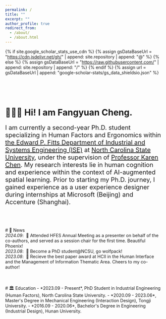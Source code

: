 ```yaml
---
permalink: /
title: ""
excerpt: ""
author_profile: true
redirect_from: 
  - /about/
  - /about.html
---
```


{% if site.google_scholar_stats_use_cdn %}
{% assign gsDataBaseUrl = "https://cdn.jsdelivr.net/gh/" | append: site.repository | append: "@" %}
{% else %}
{% assign gsDataBaseUrl = "https://raw.githubusercontent.com/" | append: site.repository | append: "/" %}
{% endif %}
{% assign url = gsDataBaseUrl | append: "google-scholar-stats/gs_data_shieldsio.json" %}

<span class='anchor' id='about-me'></span>

<div style="height: 50px;"></div>

<h1>👩🏻‍💻 Hi! I am Fangyuan Cheng.</h1>
<p style="font-size: 20px;"> I am currently a second-year Ph.D. student specializing in Human Factors and Ergonomics within <a href="https://ise.ncsu.edu/"> the Edward P. Fitts Department of Industrial and Systems Engineering (ISE)</a> at <a href="https://www.ncsu.edu/">North Carolina State University</a>, under the supervision of <a href="https://ise.ncsu.edu/people/kbchen2/"> Professor Karen Chen</a>. My research interests lie in human cognition and experience within the context of AI-augmented spatial learning. Prior to starting my Ph.D. journey, I gained experience as a user experience designer during internships at Microsoft (Beijing) and Accenture (Shanghai). </p>

<div style="height: 50px;"></div>
# 📆 News
<div class="news-container">
    <i>2024.09</i>: &nbsp;🌵 Attended HFES Annual Meeting as a presenter on behalf of the co-authors, and served as a session chair for the first time. Beautiful Phoenix!<br>
    <i>2023.08</i>: &nbsp;🐺 Become a PhD student@NCSU, go wolfpack!<br>
    <i>2023.08</i>: &nbsp;🎉 Recieve the best paper award at HCII in the Human Interface and the Management of Information Thematic Area. Cheers to my co-author!
  
</div>

<div style="height: 50px;"></div>
# 🏛️ Education
- *2023.09 - Present*, PhD Student in Industrial Engineering (Human Factors), North Carolina State University.
- *2020.09 - 2023.06*, Master's Degree in Mechanical Engineering (Interaction Design), Tongji University.
- *2016.09 - 2020.06*, Bachelor's Degree in Engineering (Industrial Design), Hunan University.

